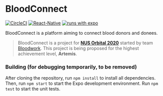 # BloodConnect
[![CircleCI](https://circleci.com/gh/bloodwork-nus/bloodconnect.svg?style=svg)](https://circleci.com/gh/bloodwork-nus/bloodconnect)
[![React-Native](https://img.shields.io/badge/react--native-v0.62-blue?logo=react)](https://reactnative.dev)
[![runs with expo](https://img.shields.io/badge/Runs%20with%20Expo-4630EB.svg?style=flat&logo=EXPO&labelColor=f3f3f3&logoColor=000)](https://expo.io/@purfectliterature/bloodconnect)

BloodConnect is a platform aiming to connect blood donors and donees.
> BloodConnect is a project for **[NUS Orbital 2020](https://orbital.comp.nus.edu.sg)** started by team [Bloodwork](https://github.com/bloodwork-nus). This project is being proposed for the highest achievement level, **Artemis**.

### Building (for debugging temporarily, to be removed)
After cloning the repository, run `npm install` to install all dependencies. Then, run `npm start` to start the Expo development environment. Run `npm test` to start the unit tests.
